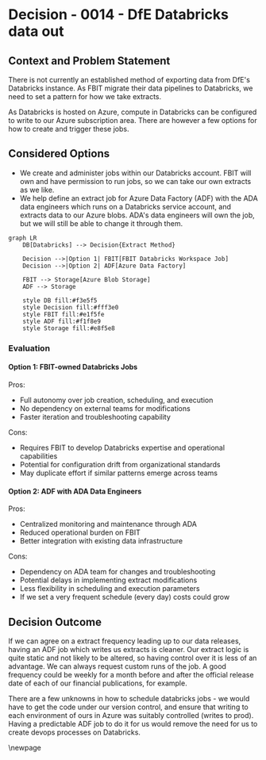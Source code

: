 # Decision - 0014 - DfE Databricks data out

## Context and Problem Statement

There is not currently an established method of exporting data from DfE's Databricks instance. As FBIT migrate their data pipelines to Databricks, we need to set a pattern for how we take extracts.

As Databricks is hosted on Azure, compute in Databricks can be configured to write to our Azure subscription area. There are however a few options for how to create and trigger these jobs.

## Considered Options

* We create and administer jobs within our Databricks account. FBIT will own and have permission to run jobs, so we can take our own extracts as we like.
* We help define an extract job for Azure Data Factory (ADF) with the ADA data engineers which runs on a Databricks service account, and extracts data to our Azure blobs. ADA's data engineers will own the job, but we will still be able to change it through them.

```mermaid
graph LR
    DB[Databricks] --> Decision{Extract Method}
    
    Decision -->|Option 1| FBIT[FBIT Databricks Workspace Job]
    Decision -->|Option 2| ADF[Azure Data Factory]
    
    FBIT --> Storage[Azure Blob Storage]
    ADF --> Storage
    
    style DB fill:#f3e5f5
    style Decision fill:#fff3e0
    style FBIT fill:#e1f5fe
    style ADF fill:#f1f8e9
    style Storage fill:#e8f5e8
```

### Evaluation

#### Option 1: FBIT-owned Databricks Jobs

Pros:

* Full autonomy over job creation, scheduling, and execution
* No dependency on external teams for modifications
* Faster iteration and troubleshooting capability

Cons:

* Requires FBIT to develop Databricks expertise and operational capabilities
* Potential for configuration drift from organizational standards
* May duplicate effort if similar patterns emerge across teams

#### Option 2: ADF with ADA Data Engineers

Pros:

* Centralized monitoring and maintenance through ADA
* Reduced operational burden on FBIT
* Better integration with existing data infrastructure

Cons:

* Dependency on ADA team for changes and troubleshooting
* Potential delays in implementing extract modifications
* Less flexibility in scheduling and execution parameters
* If we set a very frequent schedule (every day) costs could grow

## Decision Outcome

If we can agree on a extract frequency leading up to our data releases, having an ADF job which writes us extracts is cleaner. Our extract logic is quite static and not likely to be altered, so having control over it is less of an advantage. We can always request custom runs of the job. A good frequency could be weekly for a month before and after the official release date of each of our financial publications, for example.

There are a few unknowns in how to schedule databricks jobs - we would have to get the code under our version control, and ensure that writing to each environment of ours in Azure was suitably controlled (writes to prod). Having a predictable ADF job to do it for us would remove the need for us to create devops processes on Databricks.

<!-- Leave the rest of this page blank -->
\newpage

